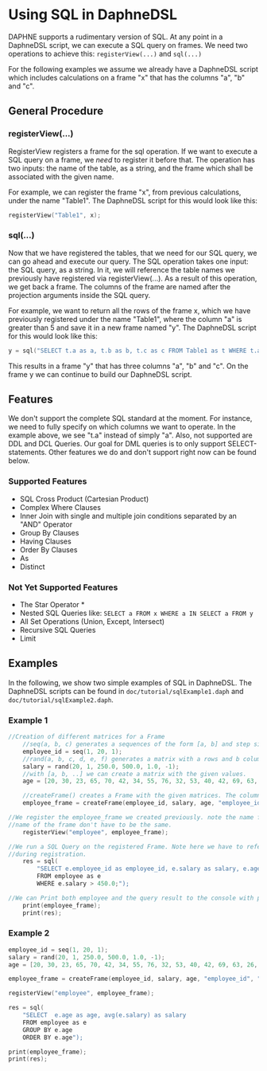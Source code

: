 <!--
Copyright 2021 The DAPHNE Consortium

Licensed under the Apache License, Version 2.0 (the "License");
you may not use this file except in compliance with the License.
You may obtain a copy of the License at

    http://www.apache.org/licenses/LICENSE-2.0

Unless required by applicable law or agreed to in writing, software
distributed under the License is distributed on an "AS IS" BASIS,
WITHOUT WARRANTIES OR CONDITIONS OF ANY KIND, either express or implied.
See the License for the specific language governing permissions and
limitations under the License.
-->

# Using SQL in DaphneDSL

DAPHNE supports a rudimentary version of SQL. At any point in a DaphneDSL script, we can execute a SQL query on frames.
We need two operations to achieve this: ```registerView(...)``` and ```sql(...)```

For the following examples we assume we already have a DaphneDSL script which includes calculations on a frame "x" that has the columns "a", "b" and "c".

## General Procedure

### registerView(...)

RegisterView registers a frame for the sql operation.
If we want to execute a SQL query on a frame, we *need* to register it before that.
The operation has two inputs: the name of the table, as a string, and the frame which shall be associated with the given name.

For example, we can register the frame "x", from previous calculations, under the name "Table1". The DaphneDSL script for this would look like this:

```cpp
registerView("Table1", x);
```

### sql(...)

Now that we have registered the tables, that we need for our SQL query, we can go ahead and execute our query. The SQL operation takes one input: the SQL query, as a string. In it, we will reference the table names we previously have registered via registerView(...). As a result of this operation, we get back a frame. The columns of the frame are named after the projection arguments inside the SQL query.

For example, we want to return all the rows of the frame x, which we have previously registered under the name "Table1", where the column "a" is greater than 5 and save it in a new frame named "y". The DaphneDSL script for this would look like this:

```cpp
y = sql("SELECT t.a as a, t.b as b, t.c as c FROM Table1 as t WHERE t.a > 5;");
```

This results in a frame "y" that has three columns "a", "b" and "c".
On the frame y we can continue to build our DaphneDSL script.

## Features

We don't support the complete SQL standard at the moment. For instance, we need to fully specify on which columns we want to operate. In the example above, we see "t.a" instead of simply "a".
Also, not supported are DDL and DCL Queries. Our goal for DML queries is to only support SELECT-statements.
Other features we do and don't support right now can be found below.

### Supported Features

* SQL Cross Product (Cartesian Product)
* Complex Where Clauses
* Inner Join with single and multiple join conditions separated by an "AND" Operator
* Group By Clauses
* Having Clauses
* Order By Clauses
* As
* Distinct

### Not Yet Supported Features

* The Star Operator \*
* Nested SQL Queries like: ```SELECT a FROM x WHERE a IN SELECT a FROM y```
* All Set Operations (Union, Except, Intersect)
* Recursive SQL Queries
* Limit

## Examples

In the following, we show two simple examples of SQL in DaphneDSL.
The DaphneDSL scripts can be found in `doc/tutorial/sqlExample1.daph` and `doc/tutorial/sqlExample2.daph`.

### Example 1

```cpp
//Creation of different matrices for a Frame
    //seq(a, b, c) generates a sequences of the form [a, b] and step size c
    employee_id = seq(1, 20, 1);
    //rand(a, b, c, d, e, f) generates a matrix with a rows and b columns in a value range of [c, d]
    salary = rand(20, 1, 250.0, 500.0, 1.0, -1);
    //with [a, b, ..] we can create a matrix with the given values.
    age = [20, 30, 23, 65, 70, 42, 34, 55, 76, 32, 53, 40, 42, 69, 63, 26, 70, 36, 21, 23];

    //createFrame() creates a Frame with the given matrices. The column names (strings) are optional.
    employee_frame = createFrame(employee_id, salary, age, "employee_id", "salary", "age");

//We register the employee_frame we created previously. note the name for the registration and the 
//name of the frame don't have to be the same.
    registerView("employee", employee_frame);

//We run a SQL Query on the registered Frame. Note here we have to reference the name we choose
//during registration.
    res = sql(
        "SELECT e.employee_id as employee_id, e.salary as salary, e.age as age
        FROM employee as e
        WHERE e.salary > 450.0;");

//We can Print both employee and the query result to the console with print().
    print(employee_frame);
    print(res);
```

### Example 2

```cpp
employee_id = seq(1, 20, 1);
salary = rand(20, 1, 250.0, 500.0, 1.0, -1);
age = [20, 30, 23, 65, 70, 42, 34, 55, 76, 32, 53, 40, 42, 69, 63, 26, 70, 36, 21, 23];

employee_frame = createFrame(employee_id, salary, age, "employee_id", "salary", "age");

registerView("employee", employee_frame);

res = sql(
    "SELECT  e.age as age, avg(e.salary) as salary
    FROM employee as e
    GROUP BY e.age
    ORDER BY e.age");

print(employee_frame);
print(res);
```
